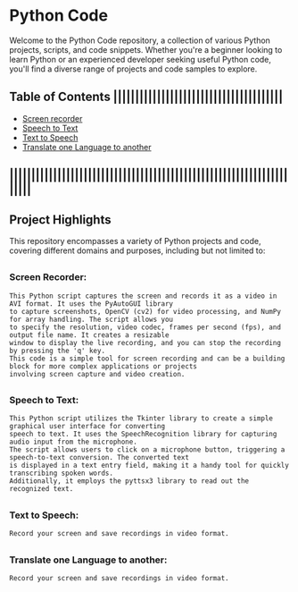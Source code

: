 # Python Code

Welcome to the Python Code repository, a collection of various Python projects, scripts, and code snippets. Whether you're a beginner looking to learn Python or an experienced developer seeking useful Python code, you'll find a diverse range of projects and code samples to explore.

## Table of Contents |||||||||||||||||||||||||||||||||||||||

- [Screen recorder](https://github.com/asif7707/Python-code/tree/main/Screen%20recorder)
- [Speech to Text](https://github.com/asif7707/Python-code/tree/main/Speech%20to%20Text)
- [Text to Speech](https://github.com/asif7707/Python-code/tree/main/Text%20to%20Speech)
- [Translate one Language to another](https://github.com/asif7707/Python-code/tree/main/Translate%20one%20Language%20to%20another)
## |||||||||||||||||||||||||||||||||||||||||||||||||||||||||||||||||||||


## Project Highlights

This repository encompasses a variety of Python projects and code, covering different domains and purposes, including but not limited to:
##
### Screen Recorder:
    This Python script captures the screen and records it as a video in AVI format. It uses the PyAutoGUI library 
    to capture screenshots, OpenCV (cv2) for video processing, and NumPy for array handling. The script allows you 
    to specify the resolution, video codec, frames per second (fps), and output file name. It creates a resizable 
    window to display the live recording, and you can stop the recording by pressing the 'q' key. 
    This code is a simple tool for screen recording and can be a building block for more complex applications or projects 
    involving screen capture and video creation.
##
### Speech to Text:
    This Python script utilizes the Tkinter library to create a simple graphical user interface for converting 
    speech to text. It uses the SpeechRecognition library for capturing audio input from the microphone. 
    The script allows users to click on a microphone button, triggering a speech-to-text conversion. The converted text 
    is displayed in a text entry field, making it a handy tool for quickly transcribing spoken words. 
    Additionally, it employs the pyttsx3 library to read out the recognized text.
##
### Text to Speech:
    Record your screen and save recordings in video format.
##
### Translate one Language to another:
    Record your screen and save recordings in video format.
##
